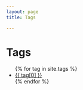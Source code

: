 ```yaml
---
layout: page
title: Tags

---
```


<div class="page-content wc-container">
	<div class="post">
		<h1>Tags</h1>  
		<ul>
			{% for tag in site.tags %}
			<li><a href="{{ '/tag/' | append:tag[0] | relative_url }}">{{ tag[0] }}</a></li>
			{% endfor %}
		</ul>
	</div>
</div>
